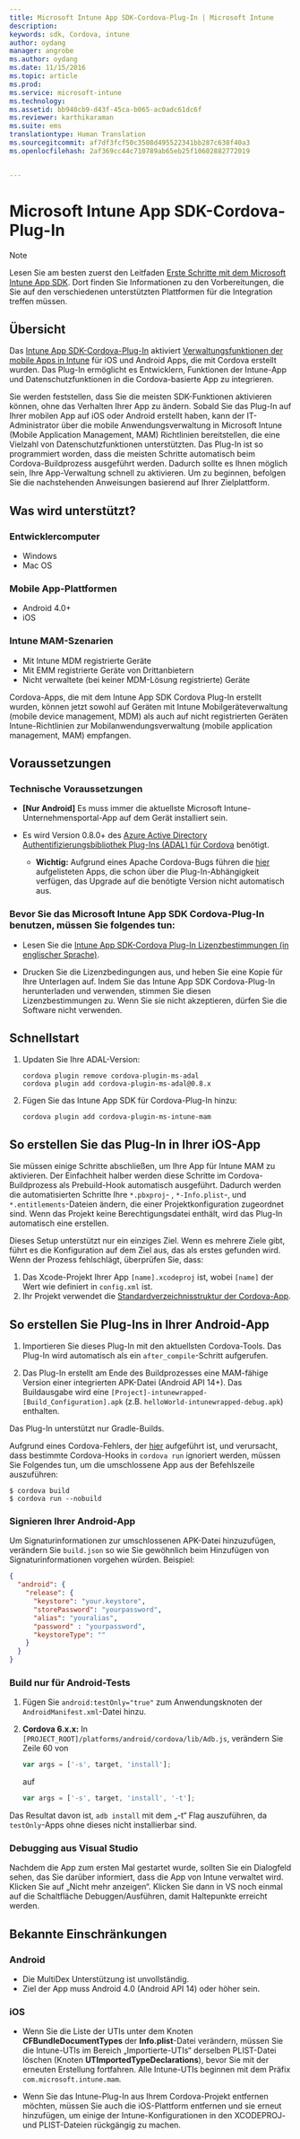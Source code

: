 ```yaml
---
title: Microsoft Intune App SDK-Cordova-Plug-In | Microsoft Intune
description: 
keywords: sdk, Cordova, intune
author: oydang
manager: angrobe
ms.author: oydang
ms.date: 11/15/2016
ms.topic: article
ms.prod: 
ms.service: microsoft-intune
ms.technology: 
ms.assetid: bb940cb9-d43f-45ca-b065-ac0adc61dc6f
ms.reviewer: karthikaraman
ms.suite: ems
translationtype: Human Translation
ms.sourcegitcommit: af7df3fcf50c3508d495522341bb287c638f40a3
ms.openlocfilehash: 2af369cc44c710789ab65eb25f10602882772019


---
```

# ﻿<a name="microsoft-intune-app-sdk-cordova-plugin"></a>Microsoft Intune App SDK-Cordova-Plug-In

> [!NOTE]
> Lesen Sie am besten zuerst den Leitfaden [Erste Schritte mit dem Microsoft Intune App SDK](intune-app-sdk-get-started.md). Dort finden Sie Informationen zu den Vorbereitungen, die Sie auf den verschiedenen unterstützten Plattformen für die Integration treffen müssen.


## <a name="overview"></a>Übersicht

Das [Intune App SDK-Cordova-Plug-In](https://github.com/msintuneappsdk/cordova-plugin-ms-intune-mam) aktiviert [Verwaltungsfunktionen der mobile Apps in Intune](/intune/deploy-use/protect-app-data-using-mobile-app-management-policies-with-microsoft-intune) für iOS und Android Apps, die mit Cordova erstellt wurden. Das Plug-In ermöglicht es Entwicklern, Funktionen der Intune-App und Datenschutzfunktionen in die Cordova-basierte App zu integrieren.

Sie werden feststellen, dass Sie die meisten SDK-Funktionen aktivieren können, ohne das Verhalten Ihrer App zu ändern. Sobald Sie das Plug-In auf Ihrer mobilen App auf iOS oder Android erstellt haben, kann der IT-Administrator über die mobile Anwendungsverwaltung in Microsoft Intune (Mobile Application Management, MAM) Richtlinien bereitstellen, die eine Vielzahl von Datenschutzfunktionen unterstützten. Das Plug-In ist so programmiert worden, dass die meisten Schritte automatisch beim Cordova-Buildprozess ausgeführt werden. Dadurch sollte es Ihnen möglich sein, Ihre App-Verwaltung schnell zu aktivieren. Um zu beginnen, befolgen Sie die nachstehenden Anweisungen basierend auf Ihrer Zielplattform.




## <a name="whats-supported"></a>Was wird unterstützt?

### <a name="developer-machines"></a>Entwicklercomputer
* Windows
* Mac OS


### <a name="mobile-app-platforms"></a>Mobile App-Plattformen
* Android 4.0+
* iOS

### <a name="intune-mobile-application-management-scenarios"></a>Intune MAM-Szenarien

* Mit Intune MDM registrierte Geräte
* Mit EMM registrierte Geräte von Drittanbietern
* Nicht verwaltete (bei keiner MDM-Lösung registrierte) Geräte

Cordova-Apps, die mit dem Intune App SDK Cordova Plug-In erstellt wurden, können jetzt sowohl auf Geräten mit Intune Mobilgeräteverwaltung (mobile device management, MDM) als auch auf nicht registrierten Geräten Intune-Richtlinien zur Mobilanwendungsverwaltung (mobile application management, MAM) empfangen.



## <a name="prerequisites"></a>Voraussetzungen

### <a name="technical-prerequisites"></a>Technische Voraussetzungen

* **[Nur Android]** Es muss immer die aktuellste Microsoft Intune-Unternehmensportal-App auf dem Gerät installiert sein.


* Es wird Version 0.8.0+ des [Azure Active Directory Authentifizierungsbibliothek Plug-Ins (ADAL) für Cordova](https://github.com/AzureAD/azure-activedirectory-library-for-cordova) benötigt.
  * **Wichtig:** Aufgrund eines Apache Cordova-Bugs führen die [hier](https://issues.apache.org/jira/browse/CB-6227?jql=text%20~%20%22plugin%20dependency%22) aufgelisteten Apps, die schon über die Plug-In-Abhängigkeit verfügen, das Upgrade auf die benötigte Version nicht automatisch aus.


### <a name="before-you-install-and-use-microsoft-intune-app-sdk-cordova-plugin-you-must"></a>Bevor Sie das Microsoft Intune App SDK Cordova-Plug-In benutzen, **müssen** Sie folgendes tun:

* Lesen Sie die [Intune App SDK-Cordova Plug-In Lizenzbestimmungen (in englischer Sprache)](https://github.com/msintuneappsdk/cordova-plugin-ms-intune-mam/blob/master/Intune_App_SDK_Cordova_plugin_RTM_license.pdf).

* Drucken Sie die Lizenzbedingungen aus, und heben Sie eine Kopie für Ihre Unterlagen auf. Indem Sie das Intune App SDK Cordova-Plug-In herunterladen und verwenden, stimmen Sie diesen Lizenzbestimmungen zu.  Wenn Sie sie nicht akzeptieren, dürfen Sie die Software nicht verwenden.


## <a name="quick-start"></a>Schnellstart

1. Updaten Sie Ihre ADAL-Version:

    ```
    cordova plugin remove cordova-plugin-ms-adal
    cordova plugin add cordova-plugin-ms-adal@0.8.x
    ```

2. Fügen Sie das Intune App SDK für Cordova-Plug-In hinzu:

    ```
    cordova plugin add cordova-plugin-ms-intune-mam
    ```

## <a name="how-to-build-the-plugin-into-your-ios-app"></a>So erstellen Sie das Plug-In in Ihrer iOS-App

Sie müssen einige Schritte abschließen, um Ihre App für Intune MAM zu aktivieren. Der Einfachheit halber werden diese Schritte im Cordova-Buildprozess als Prebuild-Hook automatisch ausgeführt. Dadurch werden die automatisierten Schritte Ihre `*.pbxproj`- , `*-Info.plist`-, und `*.entitlements`-Dateien ändern, die einer Projektkonfiguration zugeordnet sind. Wenn das Projekt keine Berechtigungsdatei enthält, wird das Plug-In automatisch eine erstellen.

Dieses Setup unterstützt nur ein einziges Ziel. Wenn es mehrere Ziele gibt, führt es die Konfiguration auf dem Ziel aus, das als erstes gefunden wird. Wenn der Prozess fehlschlägt, überprüfen Sie, dass:

1. Das Xcode-Projekt Ihrer App `[name].xcodeproj` ist, wobei `[name]` der Wert wie definiert in `config.xml` ist.
2. Ihr Projekt verwendet die [Standardverzeichnisstruktur der Cordova-App](https://cordova.apache.org/docs/en/latest/reference/cordova-cli/index.html#directory-structure).

## <a name="how-to-build-the-plugin-into-your-android-app"></a>So erstellen Sie Plug-Ins in Ihrer Android-App

1. Importieren Sie dieses Plug-In mit den aktuellsten Cordova-Tools. Das Plug-In wird automatisch als ein `after_compile`-Schritt aufgerufen.

2. Das Plug-In erstellt am Ende des Buildprozesses eine MAM-fähige Version einer integrierten APK-Datei (Android API 14+). Das Buildausgabe wird eine `[Project]-intunewrapped-[Build_Configuration].apk` (z.B. `helloWorld-intunewrapped-debug.apk`) enthalten.

Das Plug-In unterstützt nur Gradle-Builds.

Aufgrund eines Cordova-Fehlers, der [hier](https://issues.apache.org/jira/browse/CB-9434) aufgeführt ist, und verursacht, dass bestimmte Cordova-Hooks in `cordova run` ignoriert werden, müssen Sie Folgendes tun, um die umschlossene App aus der Befehlszeile auszuführen:

```
$ cordova build
$ cordova run --nobuild
```


### <a name="signing-your-android-app"></a>Signieren Ihrer Android-App
Um Signaturinformationen zur umschlossenen APK-Datei hinzuzufügen, verändern Sie `build.json` so wie Sie gewöhnlich beim Hinzufügen von Signaturinformationen vorgehen würden. Beispiel:
```json
{
  "android": {
    "release": {
      "keystore": "your.keystore",
      "storePassword": "yourpassword",
      "alias": "youralias",
      "password" : "yourpassword",
      "keystoreType": ""
    }
  }
}
```

### <a name="build-for-android-test-only"></a>Build nur für Android-Tests

1. Fügen Sie `android:testOnly="true"` zum Anwendungsknoten der `AndroidManifest.xml`-Datei hinzu.


2. **Cordova 6.x.x:** In `[PROJECT_ROOT]/platforms/android/cordova/lib/Adb.js`, verändern Sie Zeile 60 von

    ```javascript
    var args = ['-s', target, 'install'];
    ```
    auf
    ```javascript
    var args = ['-s', target, 'install', '-t'];
    ```

Das Resultat davon ist, `adb install` mit dem „-t“ Flag auszuführen, da `testOnly`-Apps ohne dieses nicht installierbar sind.

### <a name="debugging-from-visual-studio"></a>Debugging aus Visual Studio
Nachdem die App zum ersten Mal gestartet wurde, sollten Sie ein Dialogfeld sehen, das Sie darüber informiert, dass die App von Intune verwaltet wird. Klicken Sie auf „Nicht mehr anzeigen“. Klicken Sie dann in VS noch einmal auf die Schaltfläche Debuggen/Ausführen, damit Haltepunkte erreicht werden.

## <a name="known-limitations"></a>Bekannte Einschränkungen
### <a name="android"></a>Android
* Die MultiDex Unterstützung ist unvollständig.
* Ziel der App muss Android 4.0 (Android API 14) oder höher sein.

### <a name="ios"></a>iOS
* Wenn Sie die Liste der UTIs unter dem Knoten **CFBundleDocumentTypes** der **Info.plist**-Datei verändern, müssen Sie die Intune-UTIs im Bereich „Importierte-UTIs“ derselben PLIST-Datei löschen (Knoten **UTImportedTypeDeclarations**), bevor Sie mit der erneuten Erstellung fortfahren. Alle Intune-UTIs beginnen mit dem Präfix `com.microsoft.intune.mam`.

* Wenn Sie das Intune-Plug-In aus Ihrem Cordova-Projekt entfernen möchten, müssen Sie auch die iOS-Plattform entfernen und sie erneut hinzufügen, um einige der Intune-Konfigurationen in den XCODEPROJ- und PLIST-Dateien rückgängig zu machen.



<!--HONumber=Nov16_HO4-->


